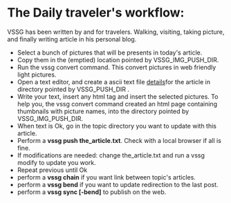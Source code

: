 # The Daily traveler's workflow:

VSSG has been written by and for travelers. Walking, visiting, taking picture, and finally writing article in
his personal blog.

- Select a bunch of pictures that will be presents in today's article.
- Copy them in the (emptied) location pointed by VSSG_IMG_PUSH_DIR.
- Run the vssg convert command. This convert pictures in web friendly light pictures.
- Open a text editor, and create a ascii text file [details](./Templates.md)for the article in directory pointed by VSSG_PUSH_DIR .
- Write your text, insert any html tag and insert the selected pictures.
  To help you, the vssg convert command created an html page containing thumbnails with picture names, into
  the directory pointed by VSSG_IMG_PUSH_DIR.
- When text is Ok, go in the topic directory you want to update with this article.
- Perform a **vssg push the_article.txt**. Check with a local browser if all is fine.
- If modifications are needed: change the_article.txt and run a vssg modify to update you work.
- Repeat previous until Ok
- perform a **vssg chain** if you want link between topic's articles.
- perform a **vssg bend** if you want to update redirection to the last post.
- perform a **vssg sync [-bend]** to publish on the web.
